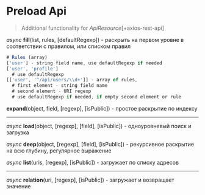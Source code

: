 # Preload Api

> Additional functionality for _ApiResource_[+axios-rest-api]

_async_ **fill**(list, rules, [defaultRegexp]) - раскрыть на первом уровне в соответствии с правилом, или списком правил

```js
# Rules (array)
['user'] - string field name, use defaultRegexp if needed
['user', 'profile']
  # use defaultRegexp
[['user', '^/api/users/\\d+']] - array of rules, 
  # first element - string field name
  # second element - URI regexp
  # use defaultRegexp if needed, if empty second element or rule
```

**expand**(object, field, [regexp], [isPublic]) - простое раскрытие по индексу

---

_async_ **load**(object, [regexp], [field], [isPublic]) - одноуровневый поиск и загрузка

_async_ **deep**(object, [regexp], [field], [isPublic]) - рекурсивное раскрытие на всю глубину, регулярное выражение

_async_ **list**(uris, [regexp], [isPublic]) - загружает по списку адресов

---

_async_ **relation**(uri, [regexp], [isPublic]) - загружает и возвращает значение

